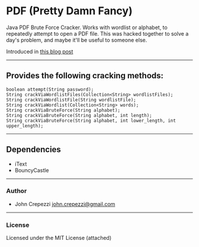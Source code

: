 # PDF (Pretty Damn Fancy)

Java PDF Brute Force Cracker.  Works with wordlist or alphabet, to repeatedly attempt to open a PDF file.  This was hacked together to solve a day's problem, and maybe it'll be useful to someone else.

Introduced in [this blog post](http://blog.johncrepezzi.com/archives/118)

---

## Provides the following cracking methods:

    boolean attempt(String password);
    String crackViaWordlistFiles(Collection<String> wordlistFiles);
    String crackViaWordlistFile(String wordlistFile);
    String crackViaWordlist(Collection<String> words);
    String crackViaBruteForce(String alphabet);
    String crackViaBruteForce(String alphabet, int length);
    String crackViaBruteForce(String alphabet, int lower_length, int upper_length);

---

## Dependencies

* iText
* BouncyCastle

---

### Author

* John Crepezzi [john.crepezzi@gmail.com](mailto:john.crepezzi@gmail.com)

---

### License

Licensed under the MIT License (attached)
